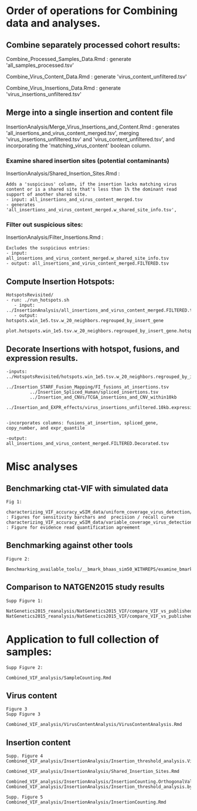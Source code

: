 # Order of operations for Combining data and analyses.

## Combine separately processed cohort results:

    
Combine_Processed_Samples_Data.Rmd :  generate 'all_samples_processed.tsv'

Combine_Virus_Content_Data.Rmd : generate 'virus_content_unfiltered.tsv'

Combine_Virus_Insertions_Data.Rmd : generate 'virus_insertions_unfiltered.tsv'


## Merge into a single insertion and content file

InsertionAnalysis/Merge_Virus_Insertions_and_Content.Rmd : generates 'all_insertions_and_virus_content_merged.tsv', merging 'virus_insertions_unfiltered.tsv' and 'virus_content_unfiltered.tsv', and incorporating the 'matching_virus_content' boolean column.

### Examine shared insertion sites (potential contaminants)

InsertionAnalysis/Shared_Insertion_Sites.Rmd :

    Adds a 'suspicious' column, if the insertion lacks matching virus content or is a shared site that's less than 1% the dominant read support of another shared site.
    - input: all_insertions_and_virus_content_merged.tsv
    - generates 'all_insertions_and_virus_content_merged.w_shared_site_info.tsv', 

### Filter out suspicious sites:

InsertionAnalysis/Filter_Insertions.Rmd :

    Excludes the suspicious entries:
    - input: all_insertions_and_virus_content_merged.w_shared_site_info.tsv
    - output: all_insertions_and_virus_content_merged.FILTERED.tsv
    

## Compute Insertion Hotspots:

    HotspotsRevisited/
    - run: ./run_hotspots.sh
       - input: ../InsertionAnalysis/all_insertions_and_virus_content_merged.FILTERED.tsv
       - output: hotspots.win_1e5.tsv.w_20_neighbors.regrouped_by_insert_gene
                 plot.hotspots.win_1e5.tsv.w_20_neighbors.regrouped_by_insert_gene.hotspot_virus_sample_counts.tsv


## Decorate Insertions with hotspot, fusions, and expression results.

    -inputs: ../HotspotsRevisited/hotspots.win_1e5.tsv.w_20_neighbors.regrouped_by_insert_gene
             ../Insertion_STARF_Fusion_Mapping/FI_fusions_at_insertions.tsv
             ../Insertion_Spliced_Human/spliced_insertions.tsv
             ../Insertion_and_CNVs/TCGA_insertions_and_CNV_within10kb
             ../Insertion_and_EXPR_effects/virus_insertions_unfiltered.10kb.expression_region_analysis.tsv


    -incorporates columns: fusions_at_insertion, spliced_gene, copy_number, and expr_quantile
    
    -output: all_insertions_and_virus_content_merged.FILTERED.Decorated.tsv
    



# Misc analyses

## Benchmarking ctat-VIF with simulated data

    Fig 1:
    
    characterizing_VIF_accuracy_wSIM_data/uniform_coverage_virus_detection/PE/sim50_PE/compare_prelim_to_refined.Rmd : Figures for sensitivity barchars and  precision / recall curve 
    characterizing_VIF_accuracy_wSIM_data/variable_coverage_virus_detection/QuantComparisonPrelimVsRefined.Rmd : Figure for evidence read quantification agreement 




    
## Benchmarking against other tools

    Figure 2:
    
    Benchmarking_available_tools/__bmark_bhaas_sim50_WITHREPS/examine_bmark_accuracy.by_replicate.Rmd
    
    
## Comparison to NATGEN2015 study results

    Supp Figure 1:

    NatGenetics2015_reanalysis/NatGenetics2015_VIF/compare_VIF_vs_published_insertions/compare_VIF_to_published_NatGenet2015.Rmd
    NatGenetics2015_reanalysis/NatGenetics2015_VIF/compare_VIF_vs_published_insertions/compare_VIF_to_published_NatGenet2015.SangerValidated.Rmd


# Application to full collection of samples:

    Supp Figure 2:
    
    Combined_VIF_analysis/SampleCounting.Rmd


## Virus content

    Figure 3
    Supp Figure 3

    Combined_VIF_analysis/VirusContentAnalysis/VirusContentAnalysis.Rmd


## Insertion content

    Supp. Figure 4
    Combined_VIF_analysis/InsertionAnalysis/Insertion_threshold_analysis.VirusContentDisparity.Rmd

    Combined_VIF_analysis/InsertionAnalysis/Shared_Insertion_Sites.Rmd

    Combined_VIF_analysis/InsertionAnalysis/InsertionCounting.OrthogonalValidations.Rmd
    Combined_VIF_analysis/InsertionAnalysis/Insertion_threshold_analysis.by_orthogonal_brkpt_support.Rmd

    Supp. Figure 5
    Combined_VIF_analysis/InsertionAnalysis/InsertionCounting.Rmd

    
